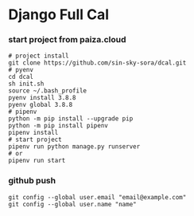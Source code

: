 # Django Full Cal

### start project from paiza.cloud
```
# project install
git clone https://github.com/sin-sky-sora/dcal.git
# pyenv
cd dcal
sh init.sh
source ~/.bash_profile
pyenv install 3.8.8
pyenv global 3.8.8
# pipenv
python -m pip install --upgrade pip
python -m pip install pipenv
pipenv install
# start project
pipenv run python manage.py runserver
# or
pipenv run start
```

### github push
```
git config --global user.email "email@example.com"
git config --global user.name "name"
```
